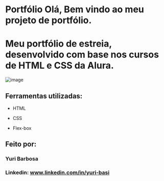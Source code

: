 # Portfólio Olá, Bem vindo ao meu projeto de portfólio.

# Meu portfólio de estreia, desenvolvido com base nos cursos de HTML e CSS da Alura.

![image](https://user-images.githubusercontent.com/77756047/211304452-220fedf0-f91b-490f-8a65-a60ce860bc5c.png)

## Ferramentas utilizadas:

* HTML

* CSS

* Flex-box

## Feito por:

### Yuri Barbosa

### Linkedin: www.linkedin.com/in/yuri-basi

```
